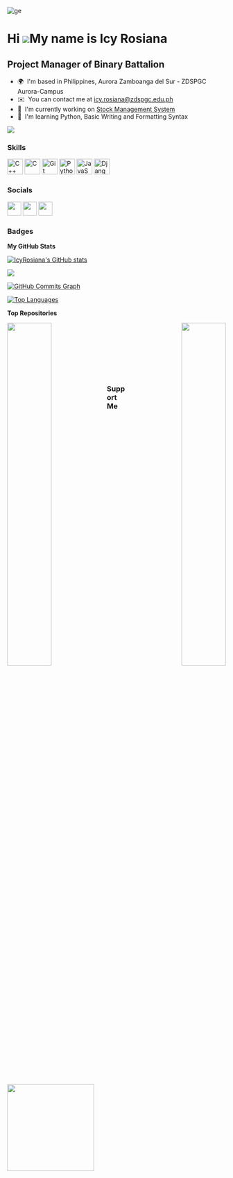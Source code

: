 ![ge](https://user-images.githubusercontent.com/123532477/228420014-860424a2-b434-469f-a6ee-556196caa782.gif)

Hi ![](https://user-images.githubusercontent.com/18350557/176309783-0785949b-9127-417c-8b55-ab5a4333674e.gif)My name is Icy Rosiana
===================================================================================================================================

Project Manager of Binary Battalion
-----------------------------------

* 🌍  I'm based in Philippines, Aurora Zamboanga del Sur - ZDSPGC Aurora-Campus
* ✉️  You can contact me at [icy.rosiana@zdspgc.edu.ph](mailto:icy.rosiana@zdspgc.edu.ph)
* 🚀  I'm currently working on [Stock Management System](http://https://github.com/IcyRosiana/Binary-Battalion.git)
* 🧠  I'm learning Python, Basic Writing and Formatting Syntax

<a href="https://www.github.com/IcyRosiana" target="_blank" rel="noreferrer"><img
src="https://img.shields.io/github/followers/IcyRosiana?logo=github&style=for-the-badge&color=22c55e&labelColor=22272e" /></a>

### Skills


<p align="left">
<a href="https://docs.microsoft.com/en-us/cpp/?view=msvc-170" target="_blank" rel="noreferrer"><img src="https://raw.githubusercontent.com/danielcranney/readme-generator/main/public/icons/skills/cplusplus-colored.svg" width="36" height="36" alt="C++" /></a>
<a href="https://docs.microsoft.com/en-us/cpp/?view=msvc-170" target="_blank" rel="noreferrer"><img src="https://raw.githubusercontent.com/danielcranney/readme-generator/main/public/icons/skills/c-colored.svg" width="36" height="36" alt="C" /></a>
<a href="https://git-scm.com/" target="_blank" rel="noreferrer"><img src="https://raw.githubusercontent.com/danielcranney/readme-generator/main/public/icons/skills/git-colored.svg" width="36" height="36" alt="Git" /></a>
<a href="https://www.python.org/" target="_blank" rel="noreferrer"><img src="https://raw.githubusercontent.com/danielcranney/readme-generator/main/public/icons/skills/python-colored.svg" width="36" height="36" alt="Python" /></a>
<a href="https://developer.mozilla.org/en-US/docs/Web/JavaScript" target="_blank" rel="noreferrer"><img src="https://raw.githubusercontent.com/danielcranney/readme-generator/main/public/icons/skills/javascript-colored.svg" width="36" height="36" alt="JavaScript" /></a>
<a href="https://www.djangoproject.com/" target="_blank" rel="noreferrer"><img src="https://raw.githubusercontent.com/danielcranney/readme-generator/main/public/icons/skills/django-colored-dark.svg" width="36" height="36" alt="Django" /></a>
</p>


### Socials

<p align="left"> <a href="https://www.facebook.com/IcyyRosiana" target="_blank" rel="noreferrer"><img src="https://raw.githubusercontent.com/danielcranney/readme-generator/main/public/icons/socials/facebook.svg" width="32" height="32" /></a> <a href="https://www.github.com/IcyRosiana" target="_blank" rel="noreferrer"><img src="https://raw.githubusercontent.com/danielcranney/readme-generator/main/public/icons/socials/github-dark.svg" width="32" height="32" /></a> <a href="http://www.instagram.com/_luvicy" target="_blank" rel="noreferrer"><img src="https://raw.githubusercontent.com/danielcranney/readme-generator/main/public/icons/socials/instagram.svg" width="32" height="32" /></a></p>

### Badges

<b>My GitHub Stats</b>

<a href="http://www.github.com/IcyRosiana"><img src="https://github-readme-stats.vercel.app/api?username=IcyRosiana&show_icons=true&hide=&count_private=true&title_color=14b8a6&text_color=10b981&icon_color=22c55e&bg_color=22272e&hide_border=true&show_icons=true" alt="IcyRosiana's GitHub stats" /></a>

<a href="http://www.github.com/IcyRosiana"><img src="https://github-readme-streak-stats.herokuapp.com/?user=IcyRosiana&stroke=10b981&background=22272e&ring=14b8a6&fire=14b8a6&currStreakNum=10b981&currStreakLabel=14b8a6&sideNums=10b981&sideLabels=10b981&dates=10b981&hide_border=true" /></a>

<a href="http://www.github.com/IcyRosiana"><img src="https://github-readme-activity-graph.cyclic.app/graph?username=IcyRosiana&bg_color=22272e&color=10b981&line=22c55e&point=10b981&area_color=22272e&area=true&hide_border=true&custom_title=GitHub%20Commits%20Graph" alt="GitHub Commits Graph" /></a>

<a href="https://github.com/IcyRosiana" align="left"><img src="https://github-readme-stats.vercel.app/api/top-langs/?username=IcyRosiana&langs_count=10&title_color=14b8a6&text_color=10b981&icon_color=22c55e&bg_color=22272e&hide_border=true&locale=en&custom_title=Top%20%Languages" alt="Top Languages" /></a>

<b>Top Repositories</b>

<div width="100%" align="center"><a href="https://github.com/IcyRosiana/Binary-Battalion" align="left"><img align="left" width="45%" src="https://github-readme-stats.vercel.app/api/pin/?username=IcyRosiana&repo=Binary-Battalion&title_color=14b8a6&text_color=10b981&icon_color=22c55e&bg_color=22272e&hide_border=true&locale=en" /></a><a href="https://github.com/IcyRosiana/icy_first_repository" align="right"><img align="right" width="45%" src="https://github-readme-stats.vercel.app/api/pin/?username=IcyRosiana&repo=icy_first_repository&title_color=14b8a6&text_color=10b981&icon_color=22c55e&bg_color=22272e&hide_border=true&locale=en" /></a></div><br /><br /><br /><br /><br /><br /><br />

### Support Me

<a href="https://www.buymeacoffee.com/_luvicy"><img src="https://cdn.buymeacoffee.com/buttons/v2/default-yellow.png" width="200" /></a>
